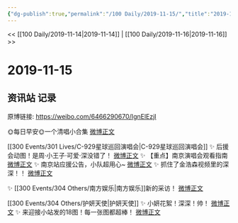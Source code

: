 ```yaml
---
{"dg-publish":true,"permalink":"/100 Daily/2019-11-15/","title":"2019-11-15","created":"2023-03-30T17:48:20.259+08:00","updated":"2023-03-30T17:52:18.528+08:00"}
---
```



<< [[100 Daily/2019-11-14\|2019-11-14]] | [[100 Daily/2019-11-16\|2019-11-16]] >>

# 2019-11-15

## 资讯站 记录

原博链接: https://weibo.com/6466290670/IgnElEzjI

🌞每日早安🌞一个清唱小合集
[微博正文](https://m.weibo.cn/6466290670/4438814426318673)

[[300 Events/301 Lives/C-929星球巡回演唱会\|C-929星球巡回演唱会]]
✨ 后援会动图！是周·小王子·可爱·深没错了！
[微博正文](https://m.weibo.cn/6466290670/4438860027067556)
✨ 【重点】南京演唱会观看指南
[微博正文](https://m.weibo.cn/6466290670/4438878360305144)
✨ 南京站应援公告，小队超用心~
[微博正文](https://m.weibo.cn/6466290670/4438980479213519)
✨ 抓住了金浩森视频里的深深！！
[微博正文](https://m.weibo.cn/6466290670/4439012347350893)

✨ [[300 Events/304 Others/南方娱乐\|南方娱乐]]新的采访！
[微博正文](https://m.weibo.cn/6466290670/4438919842420554)

[[300 Events/304 Others/护妍天使\|护妍天使]]
✨ 小妍花絮！深深！帅！
[微博正文](https://m.weibo.cn/6466290670/4439007142386996)
✨ 来迎接小站发的18图！每一张图都超棒！
[微博正文](https://m.weibo.cn/6466290670/4439036082732241)
